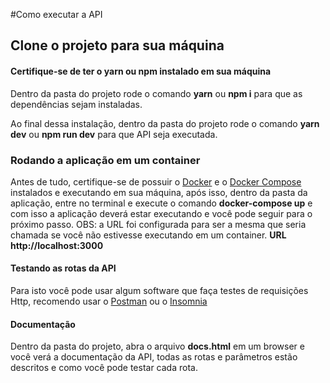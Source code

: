 #Como executar a API

## Clone o projeto para sua máquina

#### Certifique-se de ter o yarn ou npm instalado em sua máquina

Dentro da pasta do projeto rode o comando **yarn** ou **npm i** para que as dependências sejam instaladas.

Ao final dessa instalação, dentro da pasta do projeto rode o comando **yarn dev** ou **npm run dev** para que API seja executada.

### Rodando a aplicação em um container

Antes de tudo, certifique-se de possuir o [Docker](https://www.docker.com/) e o [Docker Compose](https://docs.docker.com/compose/) instalados e executando em sua máquina, após isso, dentro da pasta da aplicação, entre no terminal e execute o comando **docker-compose up** e com isso a aplicação deverá estar executando e você pode seguir para o próximo passo. OBS: a URL foi configurada para ser a mesma que seria chamada se você não estivesse executando em um container. **URL http://localhost:3000**

#### Testando as rotas da API

Para isto você pode usar algum software que faça testes de requisições Http, recomendo usar o [Postman](https://www.getpostman.com/) ou o [Insomnia](https://insomnia.rest/download/)

#### Documentação

Dentro da pasta do projeto, abra o arquivo **docs.html** em um browser e você verá a documentação da API, todas as rotas e parâmetros estão descritos e como você pode testar cada rota.
